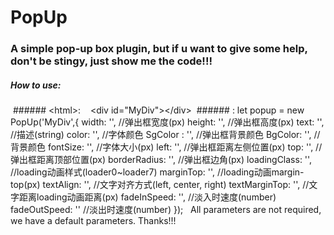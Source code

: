 # PopUp 

### A simple pop-up box plugin, but if u want to give some help, don't be stingy, just show me the code!!!

##### How to use:
  ###### \<html>:
    \<div id="MyDiv">\</div>
  ###### <js>:
    let popup = new PopUp('MyDiv',{
        width: '', //弹出框宽度(px)
        height: '', //弹出框高度(px)
        text: '', //描述(string)
        color: '', //字体颜色
        SgColor : '', //弹出框背景颜色
        BgColor: '', //背景颜色
        fontSize: '',	//字体大小(px)
        left: '', //弹出框距离左侧位置(px)
        top: '',	//弹出框距离顶部位置(px)
        borderRadius: '', //弹出框边角(px)
        loadingClass: '', //loading动画样式(loader0~loader7)
        marginTop: '', //loading动画margin-top(px)
        textAlign: '', //文字对齐方式(left, center, right)
        textMarginTop: '', //文字距离loading动画距离(px)
        fadeInSpeed: '',	//淡入时速度(number)
        fadeOutSpeed: ''	//淡出时速度(number)
    });
    All parameters are not required, we have a default parameters.
    Thanks!!!
